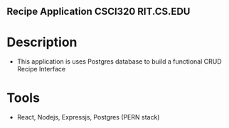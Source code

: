 ## Recipe Application CSCI320 RIT.CS.EDU

# Description
- This application is uses Postgres database to build a functional CRUD Recipe Interface

# Tools
- React, Nodejs, Expressjs, Postgres (PERN stack)

